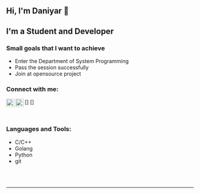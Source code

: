 ## Hi, I'm Daniyar 👋

## I'm a Student and Developer

### Small goals that I want to achieve

- Enter the Department of System Programming
- Pass the session successfully
- Join at opensource project

### Connect with me:

[<img align="left" alt="https://www.linkedin.com/in/daniyar-kabiden-2b6629171 | LinkedIn" width="22px" src="https://cdn.jsdelivr.net/npm/simple-icons@v3/icons/linkedin.svg" />]
[<img align="left" alt="https://www.instagram.com/cheatmachine | Instagram" width="22px" src="https://cdn.jsdelivr.net/npm/simple-icons@v3/icons/instagram.svg" />]

<br />

### Languages and Tools:

- C/C++
- Golang
- Python
- git

<br />
<br />

---
